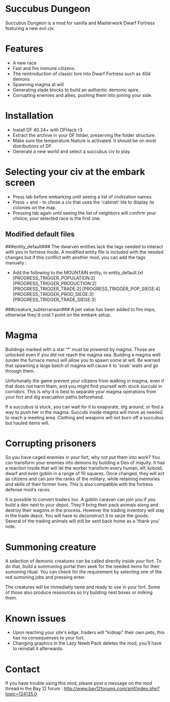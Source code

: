 # Succubus Dungeon #

Succubus Dungeon is a mod for vanilla and Masterwork Dwarf Fortress featuring a new evil civ.

# Features #
* A new race
* Fast and fire immune citizens.
* The reintroduction of classic lore into Dwarf Fortress such as 40d demons
* Spawning magma at will
* Generating slade blocks to build an authentic demonic spire.
* Corrupting enemies and allies, pushing them into joining your side.

# Installation #
* Install DF 40.24+ with DFHack r3
* Extract the archive in your DF folder, preserving the folder structure.
* Make sure the temperature feature is activated. It should be on most distributions of DF.
* Generate a new world and select a succubus civ to play.

# Selecting your civ at the embark screen #
* Press tab before embarking until seeing a list of civilization names.
* Press + and - to chose a civ that uses the 'cabinet' tile to display its colonies on the map.
* Pressing tab again until seeing the list of neighbors will confirm your choice, your selected race is the first one.

## Modified default files ##

###entity_default###
The dwarven entities lack the tags needed to interact with you in fortress mode. A modified entity file is included with the needed changes but if this conflict with another mod, you can add the tags manually :
* Add the following to the MOUNTAIN entity, in entity_default.txt
 [PROGRESS_TRIGGER_POPULATION:2]
 [PROGRESS_TRIGGER_PRODUCTION:2]
 [PROGRESS_TRIGGER_TRADE:2]
 [PROGRESS_TRIGGER_POP_SIEGE:4]
 [PROGRESS_TRIGGER_PROD_SIEGE:3]
 [PROGRESS_TRIGGER_TRADE_SIEGE:3]

###creature_subterranean###
A pet value has been added to fire imps, otherwise they'd cost 1 point on the embark setup.

# Magma #
Buildings marked with a star '*' must be powered by magma. Those are unlocked even if you did not reach the magma sea. Building a magma well (under the furnace menu) will allow you to spawn some at will. Be warned that spawning a large batch of magma will cause it to 'soak' walls and go through them.

Unfortunatly the game prevent your citizens from walking in magma, even if that does not harm them, and you might find yourself with stuck succubi in corridors. This is why it is best to separate your magma operations from your fort and dig evacuation paths beforehand.

If a succubus is stuck, you can wait for it to evaporate, dig around, or find a way to push her in the magma. Succubi inside magma will move as needed to reach a meeting area. Clothing and weapons will not burn off a succubus but hauled items will.

# Corrupting prisoners #
So you have caged enemies in your fort, why not put them into work? You can transform your enemies into demons by building a Den of iniquity. It has a reaction inside that will let the worker transform every human, elf, kobold, dwarf and even goblin in a range of 10 squares. Once changed, they will act as citizens and can join the ranks of the military, while retaining memories and skills of their former lives. This is also compatible with the fortress defense mod's races.

It is possible to convert traders too. A goblin caravan can join you if you build a den next to your depot. They'll bring their pack animals along and destroy their wagons in the process. However the trading inventory will stay in the trade depot. You will have to deconstruct it to seize the goods. Several of the trading animals will still be sent back home as a 'thank you' note.

# Summoning creature #
A selection of demonic creatures can be called directly inside your fort. To do that, build a summoning portal then seek for the needed items for their sumoning ritual. You can check for the requirement by selecting one of the red sumoning jobs and pressing enter.

The creatures will be immediatly tame and ready to use in your fort. Some of those also produce ressources so try building nest boxes or milking them.

# Known issues #
* Upon reaching your site's edge, traders will "kidnap" their own pets, this has no consequenses to your fort.
* Changing graphics in the Lazy Newb Pack deletes the mod, you'll have to reinstall it afterwards.

# Contact #
If you have trouble using this mod, please post a message on the mod thread in the Bay 12 forum :
http://www.bay12forums.com/smf/index.php?topic=124135.0
